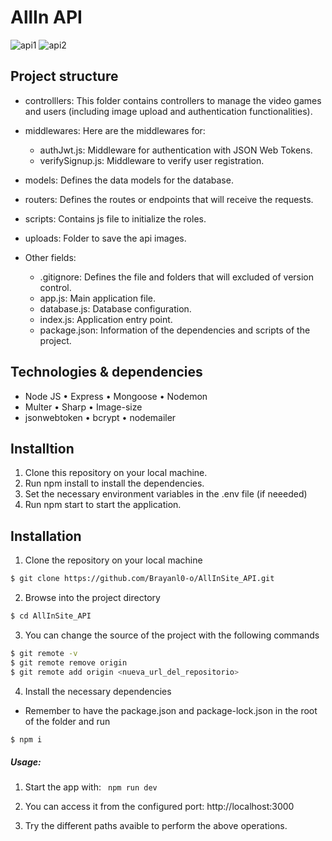 # AllIn API

![api1](https://github.com/Brayanl0-o/AllInSite_API/assets/107898232/fe266e10-b8cc-4cd7-a8cb-4e0907f0967c)
![api2](https://github.com/Brayanl0-o/AllInSite_API/assets/107898232/3d77c773-8157-47fb-bf7e-51a012301a4e)

## Project structure

- controlllers: This folder contains controllers to manage the video games and users (including image upload and authentication functionalities).

- middlewares: Here are the middlewares for:
   - authJwt.js: Middleware for authentication with JSON Web Tokens.
   - verifySignup.js: Middleware to verify user registration.

- models: Defines the data models for the database.

- routers: Defines the routes or endpoints that will receive the requests.

- scripts: Contains js file to initialize the roles. 

- uploads: Folder to save the api images.

- Other fields:
    - .gitignore: Defines the file and folders that will excluded of version control.
    -  app.js: Main application file.
    -  database.js: Database configuration.
    -  index.js: Application entry point.
    -  package.json: Information of the dependencies and scripts of the project.
 
## Technologies & dependencies
- Node JS   • Express • Mongoose • Nodemon
- Multer    • Sharp   • Image-size
- jsonwebtoken   • bcrypt   • nodemailer 



## Installtion

1. Clone this repository on your local machine.
2. Run npm install to install the dependencies.
3. Set the necessary environment variables in the .env file  (if neeeded)
4. Run npm start to start the application.

## Installation

1. Clone the repository on your local machine
```bash
$ git clone https://github.com/Brayanl0-o/AllInSite_API.git
```

2. Browse into the project directory
```bash
$ cd AllInSite_API
```

3. You can change the source of the project with the following commands

```bash
$ git remote -v
$ git remote remove origin
$ git remote add origin <nueva_url_del_repositorio>
```

4. Install the necessary dependencies
- Remember to have the package.json and package-lock.json in the root of the folder and run

```bash
$ npm i
```

##### Usage:
1. Start the app with: ``` npm run dev```

    
2. You can access it from the configured port:
  http://localhost:3000

3. Try the different paths avaible to perform the above operations.
